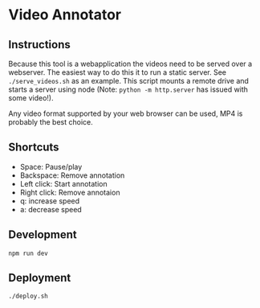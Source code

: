 # Video Annotator
## Instructions
Because this tool is a webapplication the videos need to be served over a webserver. The easiest way to do this it to run a static server. See `./serve_videos.sh` as an example. This script mounts a remote drive and starts a server using node (Note: `python -m http.server` has issued with some video!).

Any video format supported by your web browser can be used, MP4 is probably the best choice.

## Shortcuts
- Space: Pause/play
- Backspace: Remove annotation
- Left click: Start annotation
- Right click: Remove annotaion
- q: increase speed
- a: decrease speed

## Development
```
npm run dev
```

## Deployment
```
./deploy.sh
```
